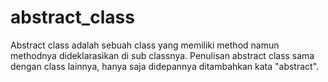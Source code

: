 # abstract_class
Abstract class adalah sebuah class yang memiliki method namun methodnya dideklarasikan di sub classnya.
Penulisan abstract class sama dengan class lainnya, hanya saja didepannya ditambahkan kata "abstract".
